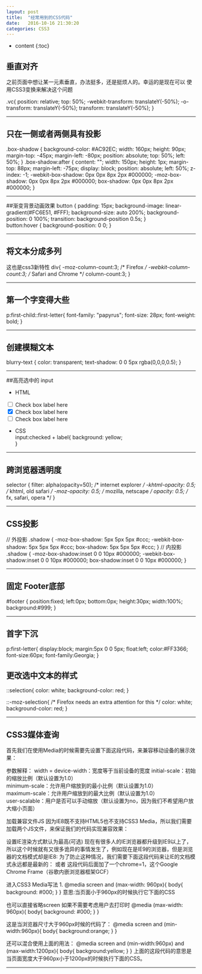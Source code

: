 ```yaml
---
layout: post
title:  "经常用到的CSS代码"
date:   2016-10-16 21:30:20
categories: CSS3
---
```


* content
{:toc}

## 垂直对齐

之前页面中想让某一元素垂直，办法挺多，还是挺烦人的。幸运的是现在可以
使用CSS3变换来解决这个问题

.vc{
    position: relative;
    top: 50%;
    -webkit-transform: translateY(-50%);
    -o-transform: translateY(-50%);
    transform: translateY(-50%);
}

---

## 只在一侧或者两侧具有投影
.box-shadow {
    background-color: #AC92EC;
    width: 160px;
    height: 90px;
    margin-top: -45px;
    margin-left: -80px;
    position: absolute;
    top: 50%;
    left: 50%;
}
.box-shadow:after {
    content: "";
    width: 150px;
    height: 1px;
    margin-top: 88px;
    margin-left: -75px;
    display: block;
    position: absolute;
    left: 50%;
    z-index: -1;
    -webkit-box-shadow: 0px 0px 8px 2px #000000;
       -moz-box-shadow: 0px 0px 8px 2px #000000;
            box-shadow: 0px 0px 8px 2px #000000;
}

---

##渐变背景动画效果
button {
    padding: 15px;
    background-image: linear-gradient(#FC6E51, #FFF);
    background-size: auto 200%;
    background-position: 0 100%;
    transition: background-position 0.5s;
}    
button:hover {
    background-position: 0 0;
}

---

## 将文本分成多列
这也是css3新特性
div{
    -moz-column-count:3; /* Firefox */
    -webkit-column-count:3; /* Safari and Chrome */
    column-count:3;
}

---

## 第一个字变得大些
p:first-child::first-letter{
  font-family: "papyrus";
  font-size: 28px;
  font-weight: bold;
}

---

## 创建模糊文本
blurry-text {
   color: transparent;
   text-shadow: 0 0 5px rgba(0,0,0,0.5);
}

---

##高亮选中的 input
* HTML <br />
<input id="mycheck1" type="checkbox" />
<label for="mycheck1">Check box label here</label>
<br />
<input id="mycheck2" type="checkbox" checked/>
<label for="mycheck2">Check box label here</label>
<br />
<input id="mycheck3" type="checkbox" />
<label for="mycheck3">Check box label here</label>

* CSS <br />
input:checked + label{
    background: yellow;  
}

---

## 跨浏览器透明度
selector {
    filter: alpha(opacity=50); /* internet explorer */
    -khtml-opacity: 0.5;      /* khtml, old safari */
    -moz-opacity: 0.5;       /* mozilla, netscape */
    opacity: 0.5;           /* fx, safari, opera */
}

---

## CSS投影
// 外投影
.shadow {
  -moz-box-shadow: 5px 5px 5px #ccc;
  -webkit-box-shadow: 5px 5px 5px #ccc;
  box-shadow: 5px 5px 5px #ccc;
}
// 内投影
.shadow {
   -moz-box-shadow:inset 0 0 10px #000000;
   -webkit-box-shadow:inset 0 0 10px #000000;
   box-shadow:inset 0 0 10px #000000;
}

---

## 固定 Footer底部
#footer {
   position:fixed;
   left:0px;
   bottom:0px;
   height:30px;
   width:100%;
   background:#999;
}

---

## 首字下沉
p:first-letter{
    display:block;
    margin:5px 0 0 5px;
    float:left;
    color:#FF3366;
    font-size:60px;
    font-family:Georgia;
}

## 更改选中文本的样式
::selection{
    color: white;
    background-color: red;
}
 
::-moz-selection{  /* Firefox needs an extra attention for this */
    color: white;
    background-color: red;
}

---

## CSS3媒体查询
首先我们在使用Media的时候需要先设置下面这段代码，来兼容移动设备的展示效果：
<meta name="viewport" content="width=device-width, initial-scale=1.0, maximum-scale=1.0, user-scalable=no">

参数解释：
width = device-width：宽度等于当前设备的宽度
initial-scale：初始的缩放比例（默认设置为1.0）  
minimum-scale：允许用户缩放到的最小比例（默认设置为1.0）    
maximum-scale：允许用户缩放到的最大比例（默认设置为1.0）   
user-scalable：用户是否可以手动缩放（默认设置为no，因为我们不希望用户放大缩小页面） 

加载兼容文件JS
因为IE8既不支持HTML5也不支持CSS3 Media，所以我们需要加载两个JS文件，来保证我们的代码实现兼容效果：
<!--[if lt IE 9]>
  <script src="https://oss.maxcdn.com/libs/html5shiv/3.7.0/html5shiv.js"></script>
  <script src="https://oss.maxcdn.com/libs/respond.js/1.3.0/respond.min.js"></script>
<![endif]-->


设置IE渲染方式默认为最高(可选)
现在有很多人的IE浏览器都升级到IE9以上了，所以这个时候就有又很多诡异的事情发生了，例如现在是IE9的浏览器，但是浏览器的文档模式却是IE8:
为了防止这种情况，我们需要下面这段代码来让IE的文档模式永远都是最新的：
<meta http-equiv="X-UA-Compatible" content="IE=edge">
或者
<meta http-equiv="X-UA-Compatible" content="IE=Edge，chrome=1">
这段代码后面加了一个chrome=1，这个Google Chrome Frame（谷歌内嵌浏览器框架GCF）

进入CSS3 Media写法
1.
@media screen and (max-width: 960px){
    body{
        background: #000;
    }
}
意思:当页面小于960px的时候执行它下面的CSS

也可以直接省略screen 如果不需要考虑用户去打印时
@media (max-width: 960px){
    body{
        background: #000;
    }
}


这是当浏览器尺寸大于960px时候的代码了：
@media screen and (min-width:960px){
    body{
        background:orange;
    }
}

还可以混合使用上面的用法：
@media screen and (min-width:960px) and (max-width:1200px){
    body{
        background:yellow;
    }
}
上面的这段代码的意思是当页面宽度大于960px小于1200px的时候执行下面的CSS。

--- 



